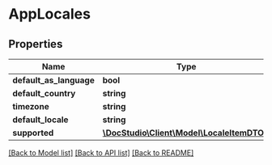 # AppLocales

## Properties
Name | Type | Description | Notes
------------ | ------------- | ------------- | -------------
**default_as_language** | **bool** |  | [optional] 
**default_country** | **string** |  | [optional] 
**timezone** | **string** |  | [optional] 
**default_locale** | **string** |  | [optional] 
**supported** | [**\DocStudio\Client\Model\LocaleItemDTO[]**](LocaleItemDTO.md) |  | [optional] 

[[Back to Model list]](../../README.md#documentation-for-models) [[Back to API list]](../../README.md#documentation-for-api-endpoints) [[Back to README]](../../README.md)

